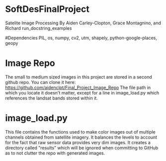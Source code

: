 # SoftDesFinalProject
Satelite Image Processing
By Aiden Carley-Clopton, Grace Montagnino, and Richard run_docstring_examples

#Dependencies
 PIL, os, numpy, cv2, utm, shapely, python-google-places, geopy

# Image Repo
The small to medium sized images in this project are stored in a second github
repo. You can clone it here: https://github.com/aidenclpt/Final_Project_Image_Repo
The file path in which you locate it doesn't matter, except for a line in
image_load.py which references the landsat bands stored within it.

# image_load.py

This file contains the functions used to make color images out of multiple
channels obtained from satellite imagery. It balances the levels to account for
the fact that raw sensor data provides very dim images. It creates a directory
called "results" which will be ignored when committing to GitHub as to not clutter
the repo with generated images.
